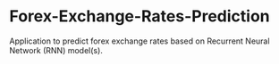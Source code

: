 # Forex-Exchange-Rates-Prediction
Application to predict forex exchange rates based on Recurrent Neural Network (RNN) model(s).
